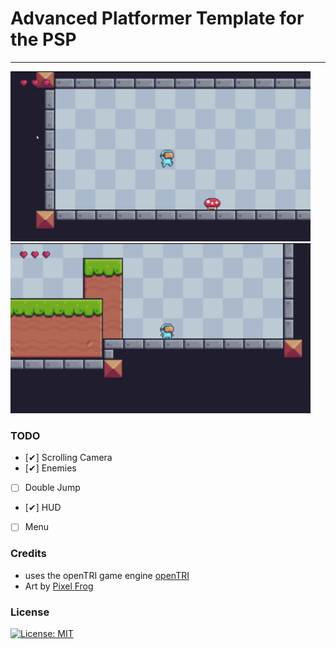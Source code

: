 # Advanced Platformer Template for the PSP
-------------------------------------------------------------------------------------------------------------

<img src="https://raw.githubusercontent.com/stacksta/Advanced_Platformer_Template-PSP/master/img/platformer1.png" alt="preview_1" width="480" height="272"/>
<img src="https://raw.githubusercontent.com/stacksta/Advanced_Platformer_Template-PSP/master/img/platformer2.png" alt="preview_1" width="480" height="272"/>

### TODO

- [✔] Scrolling Camera
- [✔] Enemies
- [ ] Double Jump
- [✔] HUD
- [ ] Menu

### Credits

* uses the openTRI game engine [openTRI](https://github.com/SamRH/openTRI)
* Art by [Pixel Frog](https://pixelfrog-assets.itch.io/kings-and-pigs)

### License
[![License: MIT](https://img.shields.io/badge/License-MIT-yellow.svg)](https://opensource.org/licenses/MIT)
